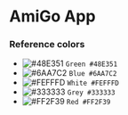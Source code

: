 # AmiGo App

### Reference colors

- ![#48E351](https://placehold.it/15/48E351/000000?text=+) `Green #48E351`
- ![#6AA7C2](https://placehold.it/15/6AA7C2/000000?text=+) `Blue #6AA7C2`
- ![#FEFFFD](https://placehold.it/15/FEFFFD/000000?text=+) `White #FEFFFD`
- ![#333333](https://placehold.it/15/333333/000000?text=+) `Grey #333333`
- ![#FF2F39](https://placehold.it/15/FF2F39/000000?text=+) `Red #FF2F39`